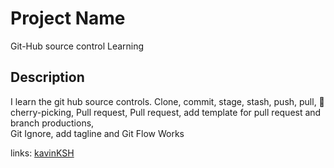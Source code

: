 # Project Name
Git-Hub source control Learning

## Description
 I learn the git hub source controls.
 Clone, commit, stage, stash, push, pull,
 🍒 cherry-picking, Pull request,
 Pull request, add template for pull request and branch productions,  
 Git Ignore, add tagline and Git Flow Works  


links:
[kavinKSH](https://github.com/kavinKSH)
